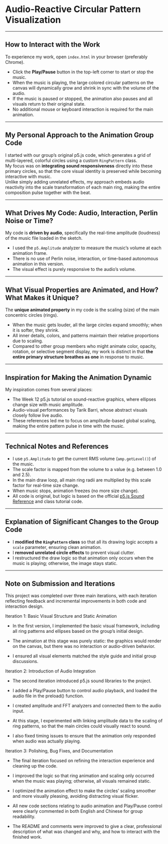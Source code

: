 # Audio-Reactive Circular Pattern Visualization  

---

## How to Interact with the Work  

To experience my work, open `index.html` in your browser (preferably Chrome).  
- Click the **Play/Pause** button in the top-left corner to start or stop the music.
- When the music is playing, the large colored circular patterns on the canvas will dynamically grow and shrink in sync with the volume of the audio.
- If the music is paused or stopped, the animation also pauses and all visuals return to their original state.
- No additional mouse or keyboard interaction is required for the main animation.

---

## My Personal Approach to the Animation Group Code  

I started with our group’s original p5.js code, which generates a grid of multi-layered, colorful circles using a custom `RingPattern` class.  
My focus was on **integrating sound responsiveness** directly into these primary circles, so that the core visual identity is preserved while becoming interactive with music.  
Unlike simply adding unrelated effects, my approach embeds audio reactivity into the scale transformation of each main ring, making the entire composition pulse together with the beat.

---

## What Drives My Code: Audio, Interaction, Perlin Noise or Time?  

My code is **driven by audio**, specifically the real-time amplitude (loudness) of the music file loaded in the sketch.  
- I used the `p5.Amplitude` analyzer to measure the music’s volume at each animation frame.
- There is no use of Perlin noise, interaction, or time-based autonomous animation in this version.
- The visual effect is purely responsive to the audio’s volume.

---

## What Visual Properties are Animated, and How? What Makes it Unique?  

The **unique animated property** in my code is the scaling (size) of the main concentric circles (rings).  
- When the music gets louder, all the large circles expand smoothly; when it is softer, they shrink.
- All inner details, colors, and patterns maintain their relative proportions due to scaling.
- Compared to other group members who might animate color, opacity, rotation, or selective segment display, my work is distinct in that **the entire primary structure breathes as one** in response to music.

---

## Inspiration for Making the Animation Dynamic  

My inspiration comes from several places:
- The Week 12 p5.js tutorial on sound-reactive graphics, where ellipses change size with music amplitude.
- Audio-visual performances by Tarik Barri, whose abstract visuals closely follow live audio.
- These references led me to focus on amplitude-based global scaling, making the entire pattern pulse in time with the music.

---

## Technical Notes and References  

- I use `p5.Amplitude` to get the current RMS volume (`amp.getLevel()`) of the music.
- The scale factor is mapped from the volume to a value (e.g. between 1.0 and 2.5).
- In the main draw loop, all main ring radii are multiplied by this scale factor for real-time size change.
- When music stops, animation freezes (no more size change).
- All code is original, but logic is based on the official [p5.js Sound Reference](https://p5js.org/reference/p5.sound/) and class tutorial code.

---

## Explanation of Significant Changes to the Group Code  

- I **modified the `RingPattern` class** so that all its drawing logic accepts a `scale` parameter, ensuring clean animation.
- I **removed unrelated circle effects** to prevent visual clutter.
- I restructured the draw logic so that animation only occurs when the music is playing; otherwise, the image stays static.

---

## Note on Submission and Iterations

This project was completed over three main iterations, with each iteration reflecting feedback and incremental improvements in both code and interaction design.

Iteration 1: Basic Visual Structure and Static Animation

- In the first version, I implemented the basic visual framework, including all ring patterns and ellipses based on the group’s initial design.

- The animation at this stage was purely static: the graphics would render on the canvas, but there was no interaction or audio-driven behavior.

- I ensured all visual elements matched the style guide and initial group discussions.

Iteration 2: Introduction of Audio Integration

- The second iteration introduced p5.js sound libraries to the project.

- I added a Play/Pause button to control audio playback, and loaded the audio file in the preload() function.

- I created amplitude and FFT analyzers and connected them to the audio input.

- At this stage, I experimented with linking amplitude data to the scaling of ring patterns, so that the main circles could visually react to sound.

- I also fixed timing issues to ensure that the animation only responded when audio was actually playing.

Iteration 3: Polishing, Bug Fixes, and Documentation

- The final iteration focused on refining the interaction experience and cleaning up the code.

- I improved the logic so that ring animation and scaling only occurred when the music was playing; otherwise, all visuals remained static.

- I optimized the animation effect to make the circles’ scaling smoother and more visually pleasing, avoiding distracting visual flicker.

- All new code sections relating to audio animation and Play/Pause control were clearly commented in both English and Chinese for group readability.

- The README and comments were improved to give a clear, professional description of what was changed and why, and how to interact with the finished work.